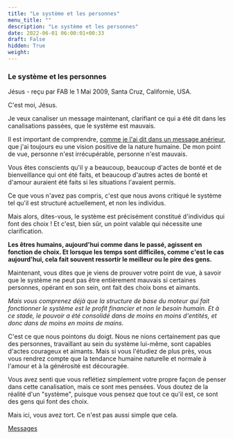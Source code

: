 ```yaml
---
title: "Le système et les personnes"
menu_title: ""
description: "Le système et les personnes"
date: 2022-06-01 06:00:01+00:33
draft: False
hidden: True
weight:
---
```

### Le système et les personnes

Jésus - reçu par FAB le 1 Mai 2009, Santa Cruz, Californie, USA.

C'est moi, Jésus.

Je veux canaliser un message maintenant, clarifiant ce qui a été dit dans les canalisations passées, que le système est mauvais.

Il est important de comprendre, [comme je l'ai dit dans un message anérieur](/fr-contemporary-messages/fr-contemporary-messages-by-date-order/fr-contemporary-messages-2008/fr-2008-1-14-1-fab-jesus/), que j'ai toujours eu une vision positive de la nature humaine. De mon point de vue, personne n'est irrécupérable, personne n'est mauvais.

Vous êtes conscients qu'il y a beaucoup, beaucoup d'actes de bonté et de bienveillance qui ont été faits, et beaucoup d'autres actes de bonté et d'amour auraient été faits si les situations l'avaient permis.

Ce que vous n'avez pas compris, c'est que nous avons critiqué le système tel qu'il est structuré actuellement, et non les individus.

Mais alors, dites-vous, le système est précisément constitué d'individus qui font des choix ! Et c'est, bien sûr, un point valable qui nécessite une clarification.

**Les êtres humains, aujourd'hui comme dans le passé, agissent en fonction de choix. Et lorsque les temps sont difficiles, comme c'est le cas aujourd'hui, cela fait souvent ressortir le meilleur ou le pire des gens.**

Maintenant, vous dites que je viens de prouver votre point de vue, à savoir que le système ne peut pas être entièrement mauvais si certaines personnes, opérant en son sein, ont fait des choix bons et aimants.

*Mais vous comprenez déjà que la structure de base du moteur qui fait fonctionner le système est le profit financier et non le besoin humain. Et à ce stade, le pouvoir a été consolidé dans de moins en moins d'entités, et donc dans de moins en moins de mains.*

C'est ce que nous pointons du doigt. Nous ne nions certainement pas que des personnes, travaillant au sein du système lui-même, sont capables d'actes courageux et aimants. Mais si vous l'étudiez de plus près, vous vous rendrez compte que la tendance humaine naturelle et normale à l'amour et à la générosité est découragée.

Vous avez senti que vous reflétiez simplement votre propre façon de penser dans cette canalisation, mais ce sont mes pensées. Vous doutez de la réalité d'un "système", puisque vous pensez que tout ce qu'il est, ce sont des gens qui font des choix.

Mais ici, vous avez tort. Ce n'est pas aussi simple que cela.

[Messages](/fr-contemporary-messages/fr-contemporary-messages-by-date-order/fr-contemporary-messages-2009)
